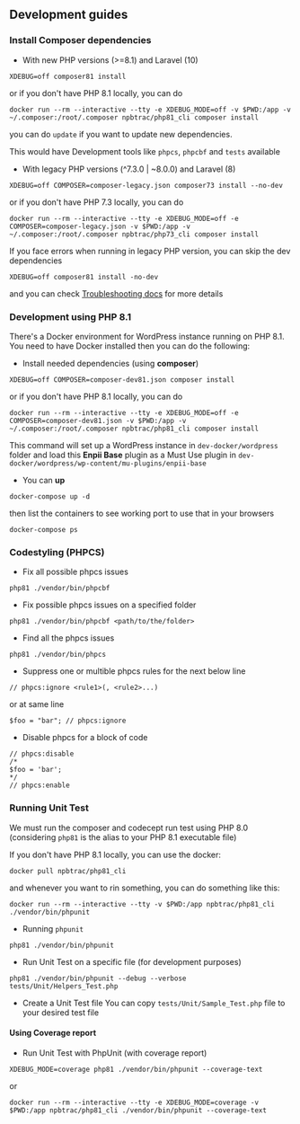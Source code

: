 ## Development guides

### Install Composer dependencies
- With new PHP versions (>=8.1) and Laravel (10)
```
XDEBUG=off composer81 install
```
or if you don't have PHP 8.1 locally, you can do
```
docker run --rm --interactive --tty -e XDEBUG_MODE=off -v $PWD:/app -v ~/.composer:/root/.composer npbtrac/php81_cli composer install
```
you can do `update` if you want to update new dependencies.

This would have Development tools like `phpcs`, `phpcbf` and `tests` available
- With legacy PHP versions (^7.3.0 | ~8.0.0) and Laravel (8)
```
XDEBUG=off COMPOSER=composer-legacy.json composer73 install --no-dev
```
or if you don't have PHP 7.3 locally, you can do
```
docker run --rm --interactive --tty -e XDEBUG_MODE=off -e COMPOSER=composer-legacy.json -v $PWD:/app -v ~/.composer:/root/.composer npbtrac/php73_cli composer install
```

If you face errors when running in legacy PHP version, you can skip the dev dependencies
```
XDEBUG=off composer81 install -no-dev
```
and you can check [Troubleshooting docs](05-troubleshooting.md) for more details

### Development using PHP 8.1
There's a Docker environment for WordPress instance running on PHP 8.1. You need to have Docker installed then you can do the following:
- Install needed dependencies (using **composer**)
```
XDEBUG=off COMPOSER=composer-dev81.json composer install
```
or if you don't have PHP 8.1 locally, you can do
```
docker run --rm --interactive --tty -e XDEBUG_MODE=off -e COMPOSER=composer-dev81.json -v $PWD:/app -v ~/.composer:/root/.composer npbtrac/php81_cli composer install
```
This command will set up a WordPress instance in `dev-docker/wordpress` folder and load this **Enpii Base** plugin as a Must Use plugin in `dev-docker/wordpress/wp-content/mu-plugins/enpii-base`

- You can **up**
```
docker-compose up -d
```
then list the containers to see working port to use that in your browsers
```
docker-compose ps
```

### Codestyling (PHPCS)
- Fix all possible phpcs issues
```
php81 ./vendor/bin/phpcbf
```

- Fix possible phpcs issues on a specified folder
```
php81 ./vendor/bin/phpcbf <path/to/the/folder>
```

- Find all the phpcs issues
```
php81 ./vendor/bin/phpcs
```

- Suppress one or multible phpcs rules for the next below line
```
// phpcs:ignore <rule1>(, <rule2>...)
```
or at same line
```
$foo = "bar"; // phpcs:ignore
```

- Disable phpcs for a block of code
```
// phpcs:disable
/*
$foo = 'bar';
*/
// phpcs:enable
```

### Running Unit Test
We must run the composer and codecept run test using PHP 8.0 (considering `php81` is the alias to your PHP 8.1 executable file)

If you don't have PHP 8.1 locally, you can use the docker:
```
docker pull npbtrac/php81_cli
```
and whenever you want to rin something, you can do something like this:
```
docker run --rm --interactive --tty -v $PWD:/app npbtrac/php81_cli ./vendor/bin/phpunit
```

- Running `phpunit`
```
php81 ./vendor/bin/phpunit
```
- Run Unit Test on a specific file (for development purposes)
```
php81 ./vendor/bin/phpunit --debug --verbose tests/Unit/Helpers_Test.php
```
- Create a Unit Test file
You can copy `tests/Unit/Sample_Test.php` file to your desired test file

#### Using Coverage report
- Run Unit Test with PhpUnit (with coverage report)
```
XDEBUG_MODE=coverage php81 ./vendor/bin/phpunit --coverage-text
```
or
```
docker run --rm --interactive --tty -e XDEBUG_MODE=coverage -v $PWD:/app npbtrac/php81_cli ./vendor/bin/phpunit --coverage-text
```
